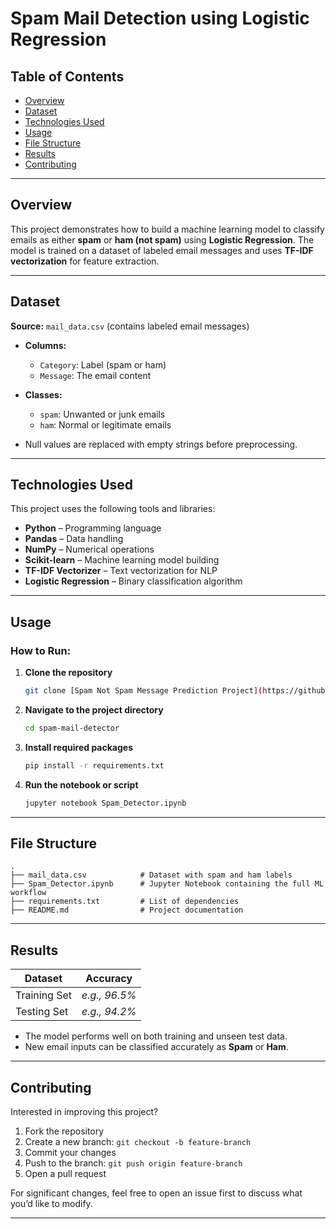 # Spam Mail Detection using Logistic Regression

## Table of Contents

* [Overview](#overview)
* [Dataset](#dataset)
* [Technologies Used](#technologies-used)
* [Usage](#usage)
* [File Structure](#file-structure)
* [Results](#results)
* [Contributing](#contributing)

---

## Overview

This project demonstrates how to build a machine learning model to classify emails as either **spam** or **ham (not spam)** using **Logistic Regression**. The model is trained on a dataset of labeled email messages and uses **TF-IDF vectorization** for feature extraction.

---

## Dataset

**Source:** `mail_data.csv` (contains labeled email messages)

* **Columns:**

  * `Category`: Label (spam or ham)
  * `Message`: The email content
* **Classes:**

  * `spam`: Unwanted or junk emails
  * `ham`: Normal or legitimate emails
* Null values are replaced with empty strings before preprocessing.

---

## Technologies Used

This project uses the following tools and libraries:

* **Python** – Programming language
* **Pandas** – Data handling
* **NumPy** – Numerical operations
* **Scikit-learn** – Machine learning model building
* **TF-IDF Vectorizer** – Text vectorization for NLP
* **Logistic Regression** – Binary classification algorithm

---

## Usage

### How to Run:

1. **Clone the repository**

   ```bash
   git clone [Spam Not Spam Message Prediction Project](https://github.com/kannika07112/Machine_Learning/tree/main/Spam_Not_Spam_message_prediction)
   ```

2. **Navigate to the project directory**

   ```bash
   cd spam-mail-detector
   ```

3. **Install required packages**

   ```bash
   pip install -r requirements.txt
   ```

4. **Run the notebook or script**

   ```bash
   jupyter notebook Spam_Detector.ipynb
   ```

---

## File Structure

```
.
├── mail_data.csv            # Dataset with spam and ham labels
├── Spam_Detector.ipynb      # Jupyter Notebook containing the full ML workflow
├── requirements.txt         # List of dependencies
├── README.md                # Project documentation
```

---

## Results

| Dataset      | Accuracy      |
| ------------ | ------------- |
| Training Set | *e.g., 96.5%* |
| Testing Set  | *e.g., 94.2%* |

* The model performs well on both training and unseen test data.
* New email inputs can be classified accurately as **Spam** or **Ham**.

---

## Contributing

Interested in improving this project?

1. Fork the repository
2. Create a new branch: `git checkout -b feature-branch`
3. Commit your changes
4. Push to the branch: `git push origin feature-branch`
5. Open a pull request

For significant changes, feel free to open an issue first to discuss what you’d like to modify.

---
